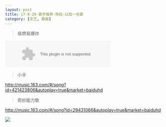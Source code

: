 ```yaml
---
layout: post
title: 17-8-29-歌手推荐-陈粒-以及一些歌
category: [文艺, 歌曲]
---
```


> 易燃易爆炸

<embed src="//music.163.com/style/swf/widget.swf?sid=486194129&type=2&auto=0&width=320&height=66" width="340" height="86"  allowNetworking="all">

> 小半

http://music.163.com/#/song?id=421423806&autoplay=true&market=baiduhd

> 奇妙能力歌

http://music.163.com/#/song?id=29431066&autoplay=true&market=baiduhd

![](https://timgsa.baidu.com/timg?image&quality=80&size=b9999_10000&sec=1503990546073&di=f5535f7402ce25a153f0a993c5dfa757&imgtype=0&src=http%3A%2F%2Fimg3.duitang.com%2Fuploads%2Fitem%2F201507%2F17%2F20150717102514_GwerT.jpeg)